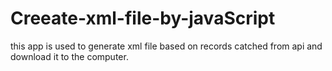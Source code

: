 # Creeate-xml-file-by-javaScript
this app is used to generate xml file based on records catched from api and download it to the computer. 
